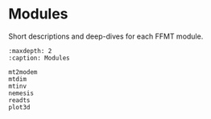 # Modules

Short descriptions and deep-dives for each FFMT module.

```{toctree}
:maxdepth: 2
:caption: Modules

mt2modem
mtdim
mtinv
nemesis
readts
plot3d
